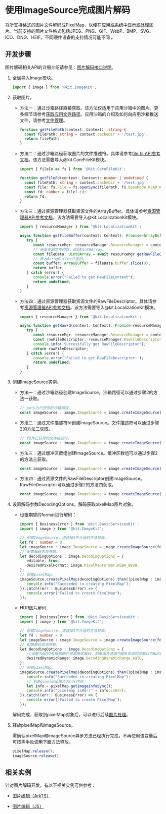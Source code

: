 # 使用ImageSource完成图片解码

将所支持格式的图片文件解码成[PixelMap](../../reference/apis-image-kit/js-apis-image.md#pixelmap7)，以便在应用或系统中显示或处理图片。当前支持的图片文件格式包括JPEG、PNG、GIF、WebP、BMP、SVG、ICO、DNG、HEIF。不同硬件设备的支持情况可能不同 。

## 开发步骤

图片解码相关API的详细介绍请参见：[图片解码接口说明](../../reference/apis-image-kit/js-apis-image.md#imagesource)。

1. 全局导入Image模块。

   ```ts
   import { image } from '@kit.ImageKit';
   ```

2. 获取图片。
   - 方法一：通过沙箱路径直接获取。该方法仅适用于应用沙箱中的图片。更多细节请参考[获取应用文件路径](../../application-models/application-context-stage.md#获取应用文件路径)。应用沙箱的介绍及如何向应用沙箱推送文件，请参考[文件管理](../../file-management/app-sandbox-directory.md)。

      ```ts
      function getFilePath(context: Context): string {
        const filePath: string = context.cacheDir + '/test.jpg';
        return filePath;
      }
      ```

   - 方法二：通过沙箱路径获取图片的文件描述符。具体请参考[file.fs API参考文档](../../reference/apis-core-file-kit/js-apis-file-fs.md)。该方法需要导入\@kit.CoreFileKit模块。

      ```ts
      import { fileIo as fs } from '@kit.CoreFileKit';

      function getFileFd(context: Context): number | undefined {
        const filePath: string = context.cacheDir + '/test.jpg';
        const file: fs.File = fs.openSync(filePath, fs.OpenMode.READ_WRITE);
        const fd: number = file?.fd;
        return fd;
      }
      ```

   - 方法三：通过资源管理器获取资源文件的ArrayBuffer。具体请参考[资源管理器API参考文档](../../reference/apis-localization-kit/js-apis-resource-manager.md#getrawfilecontent9-1)。该方法需要导入\@kit.LocalizationKit模块。

      ```ts
      import { resourceManager } from '@kit.LocalizationKit';

      async function getFileBuffer(context: Context): Promise<ArrayBuffer | undefined> {
         try {
            const resourceMgr: resourceManager.ResourceManager = context.resourceManager;
            // 获取资源文件内容，返回Uint8Array。
            const fileData: Uint8Array = await resourceMgr.getRawFileContent('test.jpg');
            // 转为ArrayBuffer并返回。
            const buffer: ArrayBuffer = fileData.buffer.slice(0);
            return buffer;
         } catch (error) {
            console.error("Failed to get RawFileContent");
            return undefined;
         }
      }
      ```

   - 方法四：通过资源管理器获取资源文件的RawFileDescriptor。具体请参考[资源管理器API参考文档](../../reference/apis-localization-kit/js-apis-resource-manager.md#getrawfd9-1)。该方法需要导入\@kit.LocalizationKit模块。
      ```ts
      import { resourceManager } from '@kit.LocalizationKit';

      async function getRawFd(context: Context): Promise<resourceManager.RawFileDescriptor | undefined> {
         try {
            const resourceMgr: resourceManager.ResourceManager = context.resourceManager;
            const rawFileDescriptor: resourceManager.RawFileDescriptor = await resourceMgr.getRawFd('test.jpg');
            console.info('Successfully got RawFileDescriptor');
            return rawFileDescriptor;
         } catch (error) {
            console.error('Failed to get RawFileDescriptor:');
            return undefined;
         }
      }
      ```

3. 创建ImageSource实例。

   - 方法一：通过沙箱路径创建ImageSource。沙箱路径可以通过步骤2的方法一获取。

      ```ts
      // path为已获得的沙箱路径。
      const imageSource : image.ImageSource = image.createImageSource(filePath);
      ```

   - 方法二：通过文件描述符fd创建ImageSource。文件描述符可以通过步骤2的方法二获取。

      ```ts
      // fd为已获得的文件描述符。
      const imageSource : image.ImageSource = image.createImageSource(fd);
      ```

   - 方法三：通过缓冲区数组创建ImageSource。缓冲区数组可以通过步骤2的方法三获取。

      ```ts
      const imageSource : image.ImageSource = image.createImageSource(buffer);
      ```

   - 方法四：通过资源文件的RawFileDescriptor创建ImageSource。RawFileDescriptor可以通过步骤2的方法四获取。

      ```ts
      const imageSource : image.ImageSource = image.createImageSource(rawFileDescriptor);
      ```

4. 设置解码参数DecodingOptions，解码获取pixelMap图片对象。
   - 设置期望的format进行解码：
      ```ts
      import { BusinessError } from '@kit.BasicServicesKit';
      import { image } from '@kit.ImageKit';

      // 创建ImageSource，请选择3中合适的方法替换。
      let fd : number = 0;
      let imageSource : image.ImageSource = image.createImageSource(fd);
      // 配置解码选项参数。
      let decodingOptions : image.DecodingOptions = {
         editable: true,
         desiredPixelFormat: image.PixelMapFormat.RGBA_8888,
      };
      // 创建pixelMap。
      imageSource.createPixelMap(decodingOptions).then((pixelMap : image.PixelMap) => {
         console.info("Succeeded in creating PixelMap");
      }).catch((err : BusinessError) => {
         console.error("Failed to create PixelMap");
      });
      ```
   - HDR图片解码
      ```ts
      import { BusinessError } from '@kit.BasicServicesKit';
      import { image } from '@kit.ImageKit';

      // 创建ImageSource，请选择3中合适的方法替换。
      let fd : number = 0;
      let imageSource : image.ImageSource = image.createImageSource(fd);
      // 配置解码选项参数。
      let decodingOptions : image.DecodingOptions = {
         //设置为AUTO会根据图片资源格式解码，如果图片资源为HDR资源则会解码为HDR的pixelmap。
         desiredDynamicRange: image.DecodingDynamicRange.AUTO,
      };
      // 创建pixelMap。
      imageSource.createPixelMap(decodingOptions).then((pixelMap : image.PixelMap) => {
         console.info("Succeeded in creating PixelMap");
         // 判断pixelmap是否为hdr内容。
         let info = pixelMap.getImageInfoSync();
         console.info("pixelmap isHdr:" + info.isHdr);
      }).catch((err : BusinessError) => {
         console.error("Failed to create PixelMap");
      });
      ```
   解码完成，获取到pixelMap对象后，可以进行后续[图片处理](image-transformation.md)。

5. 释放pixelMap和imageSource。

   需确认pixelMap和imageSource异步方法已经执行完成，不再使用该变量后可按需手动调用下面方法释放。
   ```ts
   pixelMap.release();
   imageSource.release();
   ```

## 相关实例

针对图片解码开发，有以下相关实例可供参考：

- [图片编辑（ArkTS）](https://gitee.com/openharmony/codelabs/tree/master/Media/ImageEdit)

- [图片编辑（JS）](https://gitee.com/openharmony/codelabs/tree/master/Media/ImageEditorTemplate)

<!--RP1-->
<!--RP1End-->